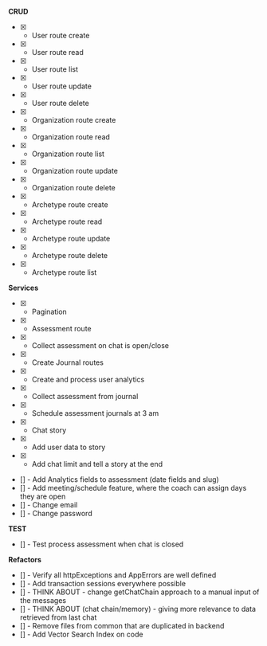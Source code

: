 **CRUD**

- [x] - User route create
- [x] - User route read
- [x] - User route list
- [x] - User route update
- [x] - User route delete

- [x] - Organization route create
- [x] - Organization route read
- [x] - Organization route list
- [x] - Organization route update
- [x] - Organization route delete

- [x] - Archetype route create
- [x] - Archetype route read
- [x] - Archetype route update
- [x] - Archetype route delete
- [x] - Archetype route list

**Services**

- [x] - Pagination
- [x] - Assessment route
- [x] - Collect assessment on chat is open/close
- [x] - Create Journal routes
- [x] - Create and process user analytics
- [x] - Collect assessment from journal
- [x] - Schedule assessment journals at 3 am
- [x] - Chat story
- [x] - Add user data to story
- [x] - Add chat limit and tell a story at the end
- [] - Add Analytics fields to assessment (date fields and slug)
- [] - Add meeting/schedule feature, where the coach can assign days they are open
- [] - Change email
- [] - Change password

**TEST**

- [] - Test process assessment when chat is closed

**Refactors**

- [] - Verify all httpExceptions and AppErrors are well defined
- [] - Add transaction sessions everywhere possible
- [] - THINK ABOUT - change getChatChain approach to a manual input of the messages
- [] - THINK ABOUT (chat chain/memory) - giving more relevance to data retrieved from last chat
- [] - Remove files from common that are duplicated in backend
- [] - Add Vector Search Index on code
